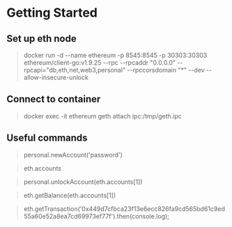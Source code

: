 # Getting Started

## Set up eth node

> docker run -d --name ethereum -p 8545:8545 -p 30303:30303 ethereum/client-go:v1.9.25 --rpc --rpcaddr "0.0.0.0" --rpcapi="db,eth,net,web3,personal" --rpccorsdomain "*" --dev --allow-insecure-unlock

## Connect to container

> docker exec -it ethereum geth attach ipc:/tmp/geth.ipc

## Useful commands

> personal.newAccount('password')

> eth.accounts

> personal.unlockAccount(eth.accounts[1])

> eth.getBalance(eth.accounts[1])

> eth.getTransaction('0x449d7cfbca23f13e6ecc826fa9cd565bd61c9ed55a60e52a8ea7cd69973ef77f').then(console.log);